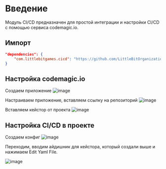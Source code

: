 # Введение

Модуль CI/CD предназначен для простой интеграции и настройки CI/CD с помощью сервиса codemagic.io.

## Импорт

```JSON
"dependencies": {
    "com.littlebitgames.cicd": "https://github.com/LittleBitOrganization/evolution-engine-cicd.git"
}
```

## Настройка codemagic.io

Создаем приложение
![image](https://user-images.githubusercontent.com/42607380/189104279-a92d4afa-0d45-42bf-92c4-295e3ddfdcb0.png)

Настраиваем приложение, вставляем ссылку на репозиторий
![image](https://user-images.githubusercontent.com/42607380/189104303-29049d1d-13dd-4067-a5ac-ef03f31e6e6b.png)

Вставляем кейстор от проекта
![image](https://user-images.githubusercontent.com/42607380/189104335-73233e8e-198b-48a9-8b7b-2cca6b23886d.png)

## Настройка CI/CD в проекте

Создаем конфиг
![image](https://user-images.githubusercontent.com/42607380/189104875-c5cb14fc-60ca-4bcb-9155-ef32489ea156.png)

Переходим, вводим айдишник для кейстора, который создали выше и нажимаем Edit Yaml File.

![image](https://user-images.githubusercontent.com/42607380/189105189-d0e95b71-8a24-45aa-b6bb-b76fcf63ff20.png)
